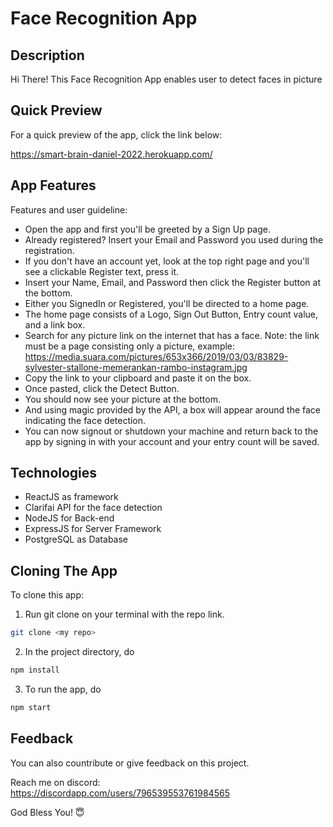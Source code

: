 # Face Recognition App

## Description

Hi There! This Face Recognition App enables user to detect faces in picture

## Quick Preview

For a quick preview of the app, click the link below:

https://smart-brain-daniel-2022.herokuapp.com/


## App Features

Features and user guideline:
- Open the app and first you'll be greeted by a Sign Up page.
- Already registered? Insert your Email and Password you used during the registration.
- If you don't have an account yet, look at the top right page and you'll see a clickable Register text, press it.
- Insert your Name, Email, and Password then click the Register button at the bottom.
- Either you SignedIn or Registered, you'll be directed to a home page.
- The home page consists of a Logo, Sign Out Button, Entry count value, and a link box.
- Search for any picture link on the internet that has a face. Note: the link must be a page consisting only a picture, example: https://media.suara.com/pictures/653x366/2019/03/03/83829-sylvester-stallone-memerankan-rambo-instagram.jpg
- Copy the link to your clipboard and paste it on the box.
- Once pasted, click the Detect Button.
- You should now see your picture at the bottom.
- And using magic provided by the API, a box will appear around the face indicating the face detection.
- You can now signout or shutdown your machine and return back to the app by signing in with your account and your entry count will be saved.

## Technologies

- ReactJS as framework
- Clarifai API for the face detection
- NodeJS for Back-end
- ExpressJS for Server Framework
- PostgreSQL as Database

## Cloning The App

To clone this app:

1. Run git clone on your terminal with the repo link.
  ```bash
git clone <my repo>
```
2. In the project directory, do
```bash
npm install
```
3. To run the app, do
```bash
npm start
```

## Feedback
You can also countribute or give feedback on this project.

Reach me on discord:\
https://discordapp.com/users/796539553761984565

God Bless You! 😇





